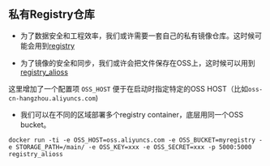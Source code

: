 
## 私有Registry仓库

* 为了数据安全和工程效率，我们或许需要一套自己的私有镜像仓库。这时候可能会用到[registry][1]

* 为了镜像的安全和同步，我们或许会把文件保存在OSS上，这时候可以用到 [registry_alioss][2]

这里增加了一个配置项 `OSS_HOST` 便于在启动时指定特定的OSS HOST（比如`oss-cn-hangzhou.aliyuncs.com`)

* 我们可以在不同的区域部署多个registry container，底层用同一个OSS bucket。

```
docker run -ti -e OSS_HOST=oss.aliyuncs.com -e OSS_BUCKET=myregistry -e STORAGE_PATH=/main/ -e OSS_KEY=xxx -e OSS_SECRET=xxx -p 5000:5000  registry_alioss
```



[1]: prepare/install-docker-registry.md
[2]: https://github.com/chris-jin/docker-registry-alioss


